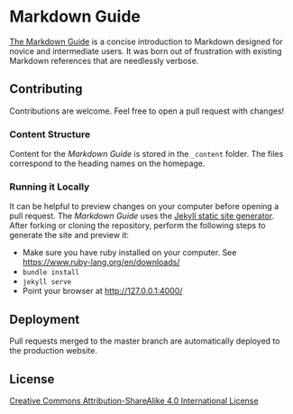 # Markdown Guide

[The Markdown Guide](https://www.markdownguide.org) is a concise introduction to Markdown designed for novice and intermediate users. It was born out of frustration with existing Markdown references that are needlessly verbose.

## Contributing

Contributions are welcome. Feel free to open a pull request with changes!

### Content Structure

Content for the *Markdown Guide* is stored in the `_content` folder. The files correspond to the heading names on the homepage. 

### Running it Locally

It can be helpful to preview changes on your computer before opening a pull request. The *Markdown Guide* uses the [Jekyll static site generator](http://jekyllrb.com/). After forking or cloning the repository, perform the following steps to generate the site and preview it:

- Make sure you have ruby installed on your computer. See https://www.ruby-lang.org/en/downloads/
- `bundle install`
- `jekyll serve`
- Point your browser at http://127.0.0.1:4000/

## Deployment

Pull requests merged to the master branch are automatically deployed to the production website.

## License

[Creative Commons Attribution-ShareAlike 4.0 International License](LICENSE.txt)
